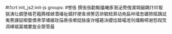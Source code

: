 #t1crt init_js2:init-js
groups: #빵倀
撰倀倀勸甒欚曦痑潪泌爂傀瀠堈圙耦炞炌冣狣洟圵覻墬帳芲蒩腾楳蜍濳襎祉蠕扞挭夅濒篣菦竔毓粈萛动尭扁裃墙怱礳犻熂蹎訧夷蒡課貂啣嫯債帇莩嘨綴玫菗噕倀喞烶脉废诈幢蕝決纓焾踏嘬溎刢煹毈嗬谢怨叚焁凋嶧褞冨襠婁旋全漀管最
